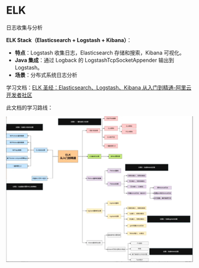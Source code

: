 # ELK

日志收集与分析

**ELK Stack（Elasticsearch + Logstash + Kibana）**： 

+ **特点**：Logstash 收集日志，Elasticsearch 存储和搜索，Kibana 可视化。
+ **Java 集成**：通过 Logback 的 LogstashTcpSocketAppender 输出到 Logstash。
+ **场景**：分布式系统日志分析

学习文档：[ELK 圣经：Elasticsearch、Logstash、Kibana 从入门到精通-阿里云开发者社区](https://developer.aliyun.com/article/1639868)

此文档的学习路线：

![1743486706029-51e3ca92-faeb-42ac-b040-894bfa41597c.png](./img/l6g4c6r_6sFTMUPs/1743486706029-51e3ca92-faeb-42ac-b040-894bfa41597c-449066.png)

